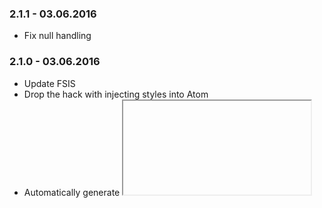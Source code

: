 ### 2.1.1 - 03.06.2016
* Fix null handling

### 2.1.0 - 03.06.2016
* Update FSIS
* Drop the hack with injecting styles into Atom
* Automatically generate <iframe> if the returned HTML includes scripts

### 2.0.1 - 18.05.2016
* New look'n'fell
* Use FSIS
* Enable integrations

### 1.1.4 - 22.04.2016
* Update helpers

### 1.1.3 - 01.04.2016
* Fix Utf8

### 1.1.2 - 12.02.2016
* Add silentCd

### 1.1.1 - 01.02.2016
* Fix panel style

### 1.1.0 - 01.02.2016
* Move to custom FSI panel

### 1.0.11 - 01.02.2016
* Add silentCd

### 1.0.10 - 26.01.2016
* Fix process spawning

### 1.0.9 - 02.11.2015
* Update Readme

### 1.0.8 - 08.10.2015
* Fix editor re-creation bug

### 1.0.7 - 29.09.2015
* Clear FSI after restart of editor

### 1.0.6 - 23.09.2015
* Fix grammar bug

### 1.0.5 - 21.09.2015
* Fix default path on Mac

### 1.0.2 - 18.09.2015
* Initial release
